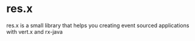 # res.x

res.x is a small library that helps you creating event sourced applications with vert.x and rx-java
